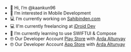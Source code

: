 - 👋 Hi, I’m @kaankun96
- 👀 I’m interested in Mobile Development
- 💻 I’m currently working on [Sahibinden.com](https://www.sahibinden.com) 
- 💻 II'm currently freelancing at [iDroid Dev](https://www.idroid.dev) 
- 🌱 I’m currently learning to use SWIFTUI & Compose
- 🤓 Our Developer Account [Play Store](https://play.google.com/store/apps/developer?id=iDroid+Dev.) with [Arda Altunyay](https://github.com/ardaltunyay)
- 🤓 Our Developer Account [App Store](https://apps.apple.com/tr/developer/kaan-kun/id1507464230) with [Arda Altunyay](https://github.com/ardaltunyay)
          

<!---
kaankun96/kaankun96 is a ✨ special ✨ repository because its `README.md` (this file) appears on your GitHub profile.
You can click the Preview link to take a look at your changes.
--->
